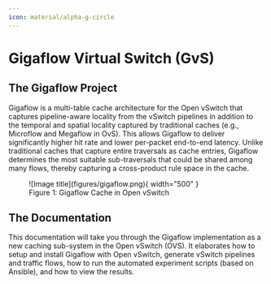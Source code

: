 ```yaml
---
icon: material/alpha-g-circle
---
```


# Gigaflow Virtual Switch (GvS)

## The Gigaflow Project

Gigaflow is a multi-table cache architecture for the Open vSwitch that captures pipeline-aware locality from the vSwitch pipelines in addition to the temporal and spatial locality captured by traditional caches (e.g., Microflow and Megaflow in OvS). 
This allows Gigaflow to deliver significantly higher hit rate and lower per-packet end-to-end latency.
Unlike traditional caches that capture entire traversals as cache entries, Gigaflow determines the most suitable sub-traversals that could be shared among many flows, thereby capturing a cross-product rule space in the cache.

<!-- ![Alt text](figures/gigaflow.png) -->
<figure markdown="span">
  ![Image title](figures/gigaflow.png){ width="500" }
  <figcaption>Figure 1: Gigaflow Cache in Open vSwitch</figcaption>
</figure>

## The Documentation
This documentation will take you through the Gigaflow implementation as a new caching sub-system in the Open vSwitch (OVS).
It elaborates how to setup and install Gigaflow with Open vSwitch, generate vSwitch pipelines and traffic flows, how to run the automated experiment scripts (based on Ansible), and how to view the results.